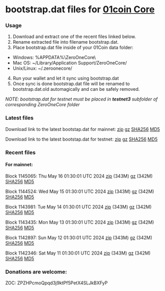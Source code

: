 # bootstrap.dat files for [01coin Core](https://01coin.io)

### Usage

1. Download and extract one of the recent files linked below.
2. Rename extracted file into filename bootstrap.dat.
3. Place bootstrap.dat file inside of your 01Coin data folder:
 - Windows: %APPDATA%\ZeroOneCore\
 - Mac OS: ~/Library/Application Support/ZeroOneCore/
 - Unix/Linux: ~/.zeroonecore/
4. Run your wallet and let it sync using bootstrap.dat
5. Once sync is done bootstrap.dat file will be renamed to bootstrap.dat.old automagically and can be safely removed.

_NOTE: bootstrap.dat for testnet must be placed in **testnet3** subfolder of corresponding ZeroOneCore folder_

### Latest files
Download link to the latest bootstap.dat for mainnet: [zip](https://files.01coin.io/mainnet/bootstrap.dat.zip) [gz](https://files.01coin.io/mainnet/bootstrap.dat.tar.gz) [SHA256](https://files.01coin.io/mainnet/sha256.txt) [MD5](https://files.01coin.io/mainnet/md5.txt)

Download link to the latest bootstap.dat for testnet: [zip](https://files.01coin.io/testnet/bootstrap.dat.zip) [gz](https://files.01coin.io/testnet/bootstrap.dat.tar.gz) [SHA256](https://files.01coin.io/testnet/sha256.txt) [MD5](https://files.01coin.io/testnet/md5.txt)

### Recent files

#### For mainnet:

Block 1145065: Thu May 16 01:30:01 UTC 2024 [zip](https://files.01coin.io/mainnet/2024-05-16/bootstrap.dat.zip) (343M) [gz](https://files.01coin.io/mainnet/2024-05-16/bootstrap.dat.tar.gz) (342M) [SHA256](https://files.01coin.io/mainnet/2024-05-16/sha256.txt) [MD5](https://files.01coin.io/mainnet/2024-05-16/md5.txt)

Block 1144524: Wed May 15 01:30:01 UTC 2024 [zip](https://files.01coin.io/mainnet/2024-05-15/bootstrap.dat.zip) (343M) [gz](https://files.01coin.io/mainnet/2024-05-15/bootstrap.dat.tar.gz) (342M) [SHA256](https://files.01coin.io/mainnet/2024-05-15/sha256.txt) [MD5](https://files.01coin.io/mainnet/2024-05-15/md5.txt)

Block 1143981: Tue May 14 01:30:01 UTC 2024 [zip](https://files.01coin.io/mainnet/2024-05-14/bootstrap.dat.zip) (343M) [gz](https://files.01coin.io/mainnet/2024-05-14/bootstrap.dat.tar.gz) (342M) [SHA256](https://files.01coin.io/mainnet/2024-05-14/sha256.txt) [MD5](https://files.01coin.io/mainnet/2024-05-14/md5.txt)

Block 1143435: Mon May 13 01:30:01 UTC 2024 [zip](https://files.01coin.io/mainnet/2024-05-13/bootstrap.dat.zip) (343M) [gz](https://files.01coin.io/mainnet/2024-05-13/bootstrap.dat.tar.gz) (342M) [SHA256](https://files.01coin.io/mainnet/2024-05-13/sha256.txt) [MD5](https://files.01coin.io/mainnet/2024-05-13/md5.txt)

Block 1142897: Sun May 12 01:30:01 UTC 2024 [zip](https://files.01coin.io/mainnet/2024-05-12/bootstrap.dat.zip) (343M) [gz](https://files.01coin.io/mainnet/2024-05-12/bootstrap.dat.tar.gz) (342M) [SHA256](https://files.01coin.io/mainnet/2024-05-12/sha256.txt) [MD5](https://files.01coin.io/mainnet/2024-05-12/md5.txt)

Block 1142346: Sat May 11 01:30:01 UTC 2024 [zip](https://files.01coin.io/mainnet/2024-05-11/bootstrap.dat.zip) (343M) [gz](https://files.01coin.io/mainnet/2024-05-11/bootstrap.dat.tar.gz) (342M) [SHA256](https://files.01coin.io/mainnet/2024-05-11/sha256.txt) [MD5](https://files.01coin.io/mainnet/2024-05-11/md5.txt)


### Donations are welcome:

ZOC: ZPZHPcmoQpqd3j9ktPf5PetX4SLJkBXFyP
